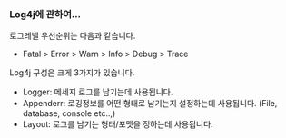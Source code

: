 ### Log4j에 관하여...  

로그레벨 우선순위는 다음과 같습니다. 
 - Fatal > Error > Warn > Info > Debug > Trace
 
 Log4j 구성은 크게 3가지가 있습니다.  
  - Logger: 메세지 로그를 남기는데 사용됩니다.  
  - Appenderr: 로깅정보를 어떤 형태로 남기는지 설정하는데 사용됩니다. (File, database, console etc..,)  
  - Layout: 로그를 남기는 형태/포맷을 정하는데 사용됩니다.
  
